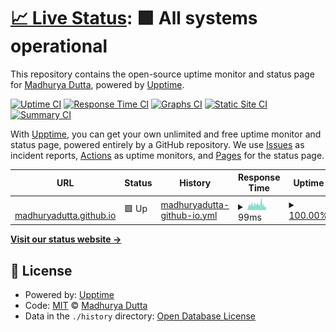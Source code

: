 # [📈 Live Status](https://madhuryadutta.github.io/status.madhuryadutta.github.io): <!--live status--> **🟩 All systems operational**

This repository contains the open-source uptime monitor and status page for [Madhurya Dutta](https://madhuryadutta.github.io/status.madhuryadutta.github.io), powered by [Upptime](https://github.com/upptime/upptime).

[![Uptime CI](https://github.com/madhuryadutta/status.madhuryadutta.github.io/workflows/Uptime%20CI/badge.svg)](https://github.com/madhuryadutta/status.madhuryadutta.github.io/actions?query=workflow%3A%22Uptime+CI%22)
[![Response Time CI](https://github.com/madhuryadutta/status.madhuryadutta.github.io/workflows/Response%20Time%20CI/badge.svg)](https://github.com/madhuryadutta/status.madhuryadutta.github.io/actions?query=workflow%3A%22Response+Time+CI%22)
[![Graphs CI](https://github.com/madhuryadutta/status.madhuryadutta.github.io/workflows/Graphs%20CI/badge.svg)](https://github.com/madhuryadutta/status.madhuryadutta.github.io/actions?query=workflow%3A%22Graphs+CI%22)
[![Static Site CI](https://github.com/madhuryadutta/status.madhuryadutta.github.io/workflows/Static%20Site%20CI/badge.svg)](https://github.com/madhuryadutta/status.madhuryadutta.github.io/actions?query=workflow%3A%22Static+Site+CI%22)
[![Summary CI](https://github.com/madhuryadutta/status.madhuryadutta.github.io/workflows/Summary%20CI/badge.svg)](https://github.com/madhuryadutta/status.madhuryadutta.github.io/actions?query=workflow%3A%22Summary+CI%22)

With [Upptime](https://upptime.js.org), you can get your own unlimited and free uptime monitor and status page, powered entirely by a GitHub repository. We use [Issues](https://github.com/madhuryadutta/status.madhuryadutta.github.io/issues) as incident reports, [Actions](https://github.com/madhuryadutta/status.madhuryadutta.github.io/actions) as uptime monitors, and [Pages](https://madhuryadutta.github.io/status.madhuryadutta.github.io) for the status page.

<!--start: status pages-->
<!-- This summary is generated by Upptime (https://github.com/upptime/upptime) -->
<!-- Do not edit this manually, your changes will be overwritten -->
<!-- prettier-ignore -->
| URL | Status | History | Response Time | Uptime |
| --- | ------ | ------- | ------------- | ------ |
| <img alt="" src="https://madhuryadutta.github.io/assets/images/photo.jpg" height="13"> [madhuryadutta.github.io](https://madhuryadutta.github.io) | 🟩 Up | [madhuryadutta-github-io.yml](https://github.com/madhuryadutta/status/commits/HEAD/history/madhuryadutta-github-io.yml) | <details><summary><img alt="Response time graph" src="./graphs/madhuryadutta-github-io/response-time-week.png" height="20"> 99ms</summary><br><a href="https://madhuryadutta.github.io/status/history/madhuryadutta-github-io"><img alt="Response time 97" src="https://img.shields.io/endpoint?url=https%3A%2F%2Fraw.githubusercontent.com%2Fmadhuryadutta%2Fstatus%2FHEAD%2Fapi%2Fmadhuryadutta-github-io%2Fresponse-time.json"></a><br><a href="https://madhuryadutta.github.io/status/history/madhuryadutta-github-io"><img alt="24-hour response time 57" src="https://img.shields.io/endpoint?url=https%3A%2F%2Fraw.githubusercontent.com%2Fmadhuryadutta%2Fstatus%2FHEAD%2Fapi%2Fmadhuryadutta-github-io%2Fresponse-time-day.json"></a><br><a href="https://madhuryadutta.github.io/status/history/madhuryadutta-github-io"><img alt="7-day response time 99" src="https://img.shields.io/endpoint?url=https%3A%2F%2Fraw.githubusercontent.com%2Fmadhuryadutta%2Fstatus%2FHEAD%2Fapi%2Fmadhuryadutta-github-io%2Fresponse-time-week.json"></a><br><a href="https://madhuryadutta.github.io/status/history/madhuryadutta-github-io"><img alt="30-day response time 93" src="https://img.shields.io/endpoint?url=https%3A%2F%2Fraw.githubusercontent.com%2Fmadhuryadutta%2Fstatus%2FHEAD%2Fapi%2Fmadhuryadutta-github-io%2Fresponse-time-month.json"></a><br><a href="https://madhuryadutta.github.io/status/history/madhuryadutta-github-io"><img alt="1-year response time 97" src="https://img.shields.io/endpoint?url=https%3A%2F%2Fraw.githubusercontent.com%2Fmadhuryadutta%2Fstatus%2FHEAD%2Fapi%2Fmadhuryadutta-github-io%2Fresponse-time-year.json"></a></details> | <details><summary><a href="https://madhuryadutta.github.io/status/history/madhuryadutta-github-io">100.00%</a></summary><a href="https://madhuryadutta.github.io/status/history/madhuryadutta-github-io"><img alt="All-time uptime 100.00%" src="https://img.shields.io/endpoint?url=https%3A%2F%2Fraw.githubusercontent.com%2Fmadhuryadutta%2Fstatus%2FHEAD%2Fapi%2Fmadhuryadutta-github-io%2Fuptime.json"></a><br><a href="https://madhuryadutta.github.io/status/history/madhuryadutta-github-io"><img alt="24-hour uptime 100.00%" src="https://img.shields.io/endpoint?url=https%3A%2F%2Fraw.githubusercontent.com%2Fmadhuryadutta%2Fstatus%2FHEAD%2Fapi%2Fmadhuryadutta-github-io%2Fuptime-day.json"></a><br><a href="https://madhuryadutta.github.io/status/history/madhuryadutta-github-io"><img alt="7-day uptime 100.00%" src="https://img.shields.io/endpoint?url=https%3A%2F%2Fraw.githubusercontent.com%2Fmadhuryadutta%2Fstatus%2FHEAD%2Fapi%2Fmadhuryadutta-github-io%2Fuptime-week.json"></a><br><a href="https://madhuryadutta.github.io/status/history/madhuryadutta-github-io"><img alt="30-day uptime 100.00%" src="https://img.shields.io/endpoint?url=https%3A%2F%2Fraw.githubusercontent.com%2Fmadhuryadutta%2Fstatus%2FHEAD%2Fapi%2Fmadhuryadutta-github-io%2Fuptime-month.json"></a><br><a href="https://madhuryadutta.github.io/status/history/madhuryadutta-github-io"><img alt="1-year uptime 100.00%" src="https://img.shields.io/endpoint?url=https%3A%2F%2Fraw.githubusercontent.com%2Fmadhuryadutta%2Fstatus%2FHEAD%2Fapi%2Fmadhuryadutta-github-io%2Fuptime-year.json"></a></details>

<!--end: status pages-->

[**Visit our status website →**](https://madhuryadutta.github.io/status)

## 📄 License

- Powered by: [Upptime](https://github.com/upptime/upptime)
- Code: [MIT](./LICENSE) © [Madhurya Dutta](https://madhuryadutta.github.io/status)
- Data in the `./history` directory: [Open Database License](https://opendatacommons.org/licenses/odbl/1-0/)
